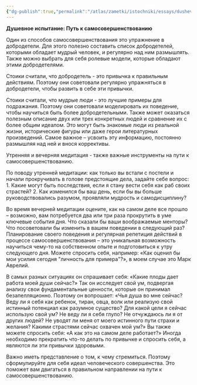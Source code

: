 ```yaml
---
{"dg-publish":true,"permalink":"/atlas/zametki/istochniki/essays/dushevnoe-ispytanie/","tags":["post","essay"],"noteIcon":"","created":"2024-01-16T16:27:26.236+05:00","updated":"2025-04-07T01:27:30.222+05:00"}
---
```


**Душевное испытание: Путь к самосовершенствованию**

Один из способов самосовершенствования это упражнение в добродетели. Для этого полезно составить список добродетелей, которыми обладает мудрый человек, и регулярно над ним размышлять. Также можно выбрать для себя ролевые модели, которые обладают этими добродетелями.

Стоики считали, что добродетель - это привычка к правильным действиям. Поэтому они советовали регулярно упражняться в добродетели, чтобы развить в себе эти привычки.

Стоики считали, что мудрые люди - это лучшие примеры для подражания. Поэтому они советовали моделировать их поведение, чтобы научиться быть более добродетельными. Также может оказаться полезным описание двух или трех конкретных людей и сравнение их с более общим идеалом. Это могут быть знакомые люди из реальной жизни, исторические фигуры или даже герои литературных произведений. Самое важное – усвоить эту информацию, постоянно размышляя над ней и внося коррективы.

Утренняя и вечерняя медитация - также важные инструменты на пути к самосовершенствованию. 

По поводу утренней медитации: как только вы встали с постели и начали прокручивать в голове предстоящие дела, задайте себе вопрос: 
1. Какие могут быть последствия, если я стану вести себя как раб своих страстей? 
2. Как изменился бы ваш день, если бы вы больше руководствовались разумом, проявляли мудрость и самодисциплину?

Во время вечерней медитации оцените, как на самом деле все прошло – возможно, вам потребуется два или три раза прокрутить в уме ключевые события дня. Что сказали бы ваши воображаемые менторы? Что посоветовали бы изменить в вашем поведении в следующий раз? Планирование своего поведения и регулярная репетиция действий в процессе самосовершенствования – это уникальная возможность научиться чему-то на собственном опыте и подготовиться к утру следующего дня. Можете спросить себя, например: «Как оценил бы мои усилия сегодня "личность для примера"?», в моем случае это Марк Аврелий.

В самых разных ситуациях он спрашивает себя: «Какие плоды дает работа моей души сейчас?» Так он исследует свой ум, подвергая анализу свои фундаментальные ценности, которые он принимал безапелляционно. Поэтому он вопрошает: «Чья душа во мне сейчас? Веду ли я себя как ребенок, тиран, овца, волк или реализую свой истинный потенциал как разумное существо? Для какой цели я сейчас использую свой ум? Не веду ли я себя глупо? Не отчуждаюсь ли я от других людей? Не уводят ли меня от моего истинного пути страхи и желания? Какими страстями сейчас охвачен мой ум?» Вы также можете спросить себя: «А как это на самом деле работает?» Иногда необходимо прекратить что-то делать по привычке и спросить себя, а являются ли эти привычки здоровыми.

Важно иметь представление о том, к чему стремиться. Поэтому сформулируйте для себя идеал человеческого совершенства. Это поможет вам двигаться в правильном направлении на пути к самосовершенствованию.